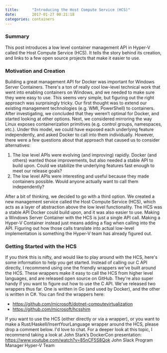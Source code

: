 ```yaml
---
title:      "Introducing the Host Compute Service (HCS)"
date:       2017-01-27 00:21:18
categories: containers
---
```

### Summary

This post introduces a low level container management API in Hyper-V called the Host Compute Service (HCS). It tells the story behind its creation, and links to a few open source projects that make it easier to use.

### Motivation and Creation

Building a great management API for Docker was important for Windows Server Containers. There's a ton of really cool low-level technical work that went into enabling containers on Windows, and we needed to make sure they were easy to use. This seems very simple, but figuring out the right approach was surprisingly tricky. Our first thought was to extend our existing management technologies (e.g. WMI, PowerShell) to containers. After investigating, we concluded that they weren’t optimal for Docker, and started looking at other options. Next, we considered mirroring the way Linux exposes containerization primitives (e.g. control groups, namespaces, etc.). Under this model, we could have exposed each underlying feature independently, and asked Docker to call into them individually. However, there were a few questions about that approach that caused us to consider alternatives: 

  1. The low level APIs were evolving (and improving) rapidly. Docker (and others) wanted those improvements, but also needed a stable API to build upon. Could we stabilize the underlying features fast enough to meet our release goals?
  2. The low level APIs were interesting and useful because they made containers possible. Would anyone actually want to call them independently?

After a bit of thinking, we decided to go with a third option. We created a new management service called the Host Compute Service (HCS), which acts as a layer of abstraction above the low level functionality. The HCS was a stable API Docker could build upon, and it was also easier to use. Making a Windows Server Container with the HCS is just a single API call. Making a Hyper-V Container instead just means adding a flag when calling into the API. Figuring out how those calls translate into actual low-level implementation is something the Hyper-V team has already figured out. 


### Getting Started with the HCS

If you think this is nifty, and would like to play around with the HCS, here's some information to help you get started. Instead of calling our C API directly, I recommend using one the friendly wrappers we've built around the HCS. These wrappers make it easy to call the HCS from higher level languages, and are released open source on GitHub. They're also super handy if you want to figure out how to use the C API. We've released two wrappers thus far. One is written in Go (and used by Docker), and the other is written in C#. You can find the wrappers here: 

  * <https://github.com/microsoft/dotnet-computevirtualization>
  * <https://github.com/microsoft/hcsshim>

If you want to use the HCS (either directly or via a wrapper), or you want to make a Rust/Haskell/InsertYourLanguage wrapper around the HCS, please drop a comment below. I'd love to chat. For a deeper look at this topic, I recommend taking a look at John Stark’s DockerCon presentation: <https://www.youtube.com/watch?v=85nCF5S8Qok> John Slack Program Manager Hyper-V Team
